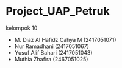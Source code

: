 # Project_UAP_Petruk

kelompok 10
- M. Diaz Al Hafidz Cahya M (2417051071)
- Nur Ramadhani (2417051067)
- Yusuf Alif Bahari (2417051043)
- Muthia Zhafira (2467051025)
